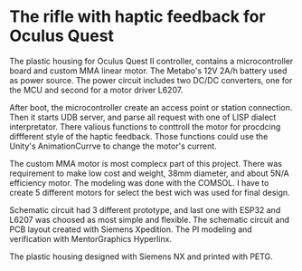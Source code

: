 
# The rifle with haptic feedback for Oculus Quest

The plastic housing for Oculus Quest II controller, contains a microcontroller board and custom MMA linear motor. The Metabo's 12V 2A/h battery used as power source.  The power circuit includes two DC/DC converters, one for the MCU and second for a motor driver L6207. 

After boot, the microcontroller create an access point or station connection. Then it starts UDB server, and parse all request with one of LISP dialect interpretator. There valious functions to conttroll the motor for procdcing diffferent style of the haptic feedback. Those functions could use the Unity's AnimationCurrve to change the motor's current.

The custom MMA motor is most complecx part of this project. There was requirement to make low cost and weight, 38mm diameter, and about 5N/A efficiency motor. The modeling was done with the COMSOL. I have to create 5 different motors for select the best wich was used for final design.

Schematic circuit had 3 different prototype, and last one with ESP32 and L6207 was choosed as most simple and flexible. The schematic circuit and PCB layout created with Siemens Xpedition. The PI modeling and verification with MentorGraphics Hyperlinx. 

The plastic housing designed with Siemens NX and printed with PETG.



